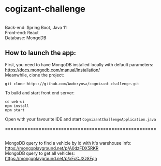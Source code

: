 # cogizant-challenge
<br>Back-end: Spring Boot, Java 11
<br>Front-end: React
<br>Database: MongoDB


## How to launch the app:

First, you need to have MongoDB installed locally with default parameters: https://docs.mongodb.com/manual/installation/
<br>
Meanwhile, clone the project:
```
git clone https://github.com/Audoryosa/cognizant-challenge.git
```
To build and start front end server:
```
cd web-ui
npm install
npm start
```
Open with your favourite IDE and start ```CognizantChallengeApplication.java``` 

======================================================

<br>MongoDB query to find a vehicle by id with it's warehouse info: https://mongoplayground.net/p/A0dzFDX5RKR
<br>MongoDB query to get all vehicles: https://mongoplayground.net/p/xEcCJXz8Fqn
